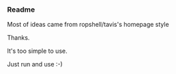 ### Readme

Most of ideas came from ropshell/tavis's homepage style

Thanks.

It's too simple to use.

Just run and use :-)
